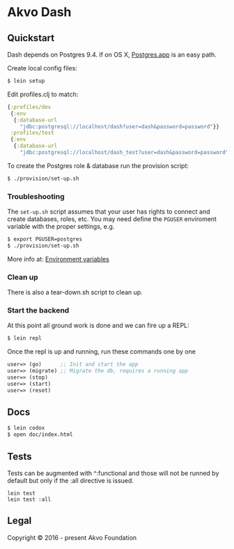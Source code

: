 # Akvo Dash

## Quickstart
Dash depends on Postgres 9.4. If on OS X, [Postgres.app](http://postgresapp.com/)
is an easy path.

Create local config files:
```sh
$ lein setup
```

Edit profiles.clj to match:
```clojure
{:profiles/dev
 {:env
  {:database-url
    "jdbc:postgresql://localhost/dash?user=dash&password=password"}}
 :profiles/test
 {:env
  {:database-url
    "jdbc:postgresql://localhost/dash_test?user=dash&password=password"}}}
```

To create the Postgres role & database run the provision script:
``` sh
$ ./provision/set-up.sh
```

### Troubleshooting

The `set-up.sh` script assumes that your user has rights to connect and
create databases, roles, etc. You may need define the `PGUSER`
enviroment variable with the proper settings, e.g.

```sh
$ export PGUSER=postgres
$ ./provision/set-up.sh
```

More info at: [Environment
variables](http://www.postgresql.org/docs/current/static/libpq-envars.html)

### Clean up

There is also a tear-down.sh script to clean up.

### Start the backend
At this point all ground work is done and we can fire up a REPL:
```sh
$ lein repl
```

Once the repl is up and running, run these commands one by one
```clojure
user=> (go)      ;; Init and start the app
user=> (migrate) ;; Migrate the db, requires a running app
user=> (stop)
user=> (start)
user=> (reset)
```

## Docs
``` sh
$ lein codox
$ open doc/index.html
```

## Tests

Tests can be augmented with ^:functional and those will not be runned by default but only if the :all directive is issued.

```
lein test
lein test :all
```

## Legal

Copyright © 2016 - present Akvo Foundation
